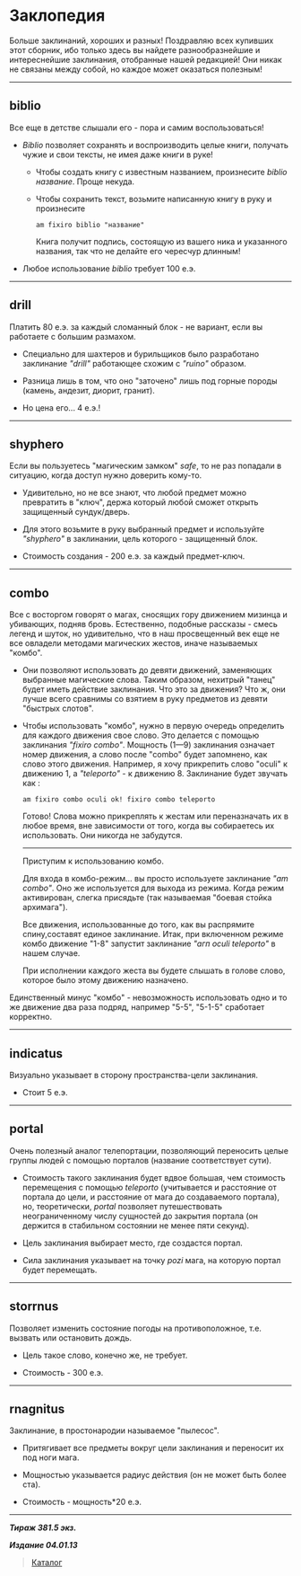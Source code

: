 # Заклопедия #

Больше заклинаний, хороших и разных! Поздравляю всех купивших этот сборник, ибо только здесь вы найдете разнообразнейшие и интереснейшие заклинания, отобранные нашей редакцией! Они никак не связаны между собой, но каждое может оказаться полезным!

***

## **biblio** ##

Все еще в детстве слышали его - пора и самим воспользоваться!

* *Biblio* позволяет сохранять и воспроизводить целые книги, получать чужие и свои тексты, не имея даже книги в руке!

  * Чтобы создать книгу с известным названием, произнесите *biblio название*. Проще некуда.

  * Чтобы сохранить текст, возьмите написанную книгу в руку и произнесите

    ```cadabra
    am fixiro biblio "название"
    ```

    Книга получит подпись, состоящую из вашего ника и указанного названия, так что не делайте его чересчур длинным!

* Любое использование *biblio* требует 100 е.э.

***

## **drill** ##

Платить 80 е.э. за каждый сломанный блок - не вариант, если вы работаете с большим размахом.

* Специально для шахтеров и бурильщиков было разработано заклинание *"drill"* работающее схожим с *"ruino"* образом.

* Разница лишь в том, что оно "заточено" лишь под горные породы (камень, андезит, диорит, гранит).

* Но цена его... 4 е.э.!

***

## **shyphero** ##

Если вы пользуетесь "магическим замком" *safe*, то не раз попадали в ситуацию, когда доступ нужно доверить кому-то.

* Удивительно, но не все знают, что любой предмет можно превратить в "ключ", держа который любой сможет открыть защищенный сундук/дверь.

* Для этого возьмите в руку выбранный предмет и используйте *"shyphero"* в заклинании, цель которого - защищенный блок.

* Cтоимость создания - 200 е.э. за каждый предмет-ключ.

***

## **combo** ##

Все с восторгом говорят о магах, сносящих гору движением мизинца и убивающих, подняв бровь. Естественно, подобные рассказы - смесь легенд и шуток, но удивительно, что в наш просвещенный век еще не все овладели методами магических жестов, иначе называемых "комбо".

* Они позволяют использовать до девяти движений, заменяющих выбранные магические слова. Таким образом, нехитрый "танец" будет иметь действие заклинания. Что это за движения? Что ж, они лучше всего сравнимы со взятием в руку предметов из девяти "быстрых слотов".

* Чтобы использовать "комбо", нужно в первую очередь определить для каждого движения свое слово. Это делается с помощью заклинания *"fixiro combo"*. Мощность (1—9) заклинания означает номер движения, а слово после "combo" будет запомнено, как слово этого движения. Например, я хочу прикрепить слово "oculi" к движению 1, a *"teleporto"* - к движению 8. Заклинание будет звучать как :

  ```cadabra
  am fixiro combo oculi ok! fixiro combo teleporto
  ```

  Готово! Слова можно прикреплять к жестам или переназначать их в любое время, вне зависимости от того, когда вы собираетесь их использовать. Они никогда не забудутся.

  ***
  
  Приступим к использованию комбо.
  
  Для входа в комбо-режим... вы просто используете заклинание *"am combo"*. Оно же используется для выхода из режима. Когда режим активирован, слегка присядьте (так называемая "боевая стойка архимага").
  
  Все движения, использованные до того, как вы распрямите спину,составят единое заклинание. Итак, при включенном режиме комбо движение "1-8" запустит заклинание *"агп oculi teleporto"* в нашем случае.
  
  При исполнении каждого жеста вы будете слышать в голове слово, которое было этому движению назначено.
  
Единственный минус "комбо" - невозможность использовать одно и то же движение два раза подряд, например "5-5", "5-1-5" сработает корректно.

***

## **indicatus** ##

Визуально указывает в сторону пространства-цели заклинания.

* Стоит 5 е.э.

***

## **portal** ##

Очень полезный аналог телепортации, позволяющий переносить целые группы людей с помощью порталов (название соответствует сути).

* Стоимость такого заклинания будет вдвое большая, чем стоимость перемещения с помощью *teleporto* (учитывается и расстояние от портала до цели, и расстояние от мага до создаваемого портала), но, теоретически, *portal* позволяет путешествовать неограниченному числу сущностей до закрытия портала (он держится в стабильном состоянии не менее пяти секунд).

* Цель заклинания выбирает место, где создастся портал.

* Сила заклинания указывает на точку *pozi* мага, на которую портал будет перемещать.

***

## **storrnus** ##

Позволяет изменить состояние погоды на противоположное, т.е. вызвать или остановить дождь.

* Цель такое слово, конечно же, не требует.

* Стоимость - 300 е.э.

***

## **rnagnitus** ##

Заклинание, в простонародии называемое "пылесос".

* Притягивает все предметы вокруг цели заклинания и переносит их под ноги мага.

* Мощностью указывается радиус действия (он не может быть более ста).

* Стоимость - мощность*20 е.э.

***

***Тираж 381.5 экз.***

***Издание 04.01.13***

>[Каталог](..\navigation.md)
